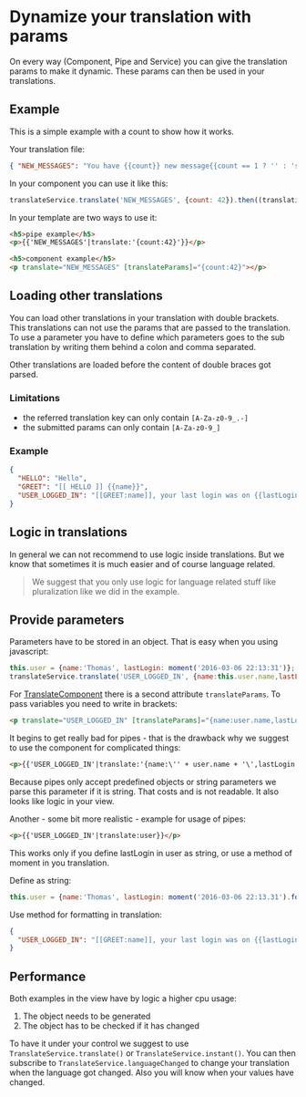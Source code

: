 # Dynamize your translation with params

On every way (Component, Pipe and Service) you can give the translation params to make it dynamic. These params
can then be used in your translations.

## Example

This is a simple example with a count to show how it works.

Your translation file:
```json
{ "NEW_MESSAGES": "You have {{count}} new message{{count == 1 ? '' : 's'}}" }
```

In your component you can use it like this:
```js
translateService.translate('NEW_MESSAGES', {count: 42}).then((translation) => this.translation = translation);
```

In your template are two ways to use it:
```html
<h5>pipe example</h5>
<p>{{'NEW_MESSAGES'|translate:'{count:42}'}}</p>

<h5>component example</h5>
<p translate="NEW_MESSAGES" [translateParams]="{count:42}"></p>
```

## Loading other translations

You can load other translations in your translation with double brackets. This translations can not use the params that
are passed to the translation. To use a parameter you have to define which parameters goes to the sub translation by
writing them behind a colon and comma separated.

Other translations are loaded before the content of double braces got parsed.

### Limitations
- the referred translation key can only contain `[A-Za-z0-9_.-]`
- the submitted params can only contain `[A-Za-z0-9_]`

### Example
```json
{
  "HELLO": "Hello",
  "GREET": "[[ HELLO ]] {{name}}",
  "USER_LOGGED_IN": "[[GREET:name]], your last login was on {{lastLogin}}"
}
```

## Logic in translations

In general we can not recommend to use logic inside translations. But we know that sometimes it is much easier and of
course language related.

> We suggest that you only use logic for language related stuff like pluralization like we did in the example.

## Provide parameters

Parameters have to be stored in an object. That is easy when you using javascript:
```js
this.user = {name:'Thomas', lastLogin: moment('2016-03-06 22:13:31')};
translateService.translate('USER_LOGGED_IN', {name:this.user.name,lastLogin:this.user.lastLogin.fromNow()})
```

For [TranslateComponent](docs/TranslateComponent.md) there is a second attribute `translateParams`. To pass variables
you need to write in brackets:
```html
<p translate="USER_LOGGED_IN" [translateParams]="{name:user.name,lastLogin:user.lastLogin.fromNow()}"></p>
```

It begins to get really bad for pipes - that is the drawback why we suggest to use the component for complicated things:
```html
<p>{{'USER_LOGGED_IN'|translate:'{name:\'' + user.name + '\',lastLogin:\'' + user.lastLogin.fromNow() + '\'}'}}</p>
```

Because pipes only accept predefined objects or string parameters we parse this parameter if it is string. That costs
and is not readable. It also looks like logic in your view.

Another - some bit more realistic - example for usage of pipes:
```html
<p>{{'USER_LOGGED_IN'|translate:user}}</p>
```

This works only if you define lastLogin in user as string, or use a method of moment in you translation.
 
Define as string:
```js
this.user = {name:'Thomas', lastLogin: moment('2016-03-06 22:13.31').format('LLL')}
```

Use method for formatting in translation:
```json
{
  "USER_LOGGED_IN": "[[GREET:name]], your last login was on {{lastLogin.format('LLL')}}"
}
```

## Performance

Both examples in the view have by logic a higher cpu usage:
1. The object needs to be generated
2. The object has to be checked if it has changed

To have it under your control we suggest to use `TranslateService.translate()` or `TranslateService.instant()`. You can
then subscribe to `TranslateService.languageChanged` to change your translation when the language got changed. Also you
will know when your values have changed.
